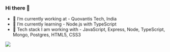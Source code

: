 ### Hi there 👋

- 🔭 I’m currently working at - Quovantis Tech, India
- :dart: I’m currently learning - Node.js with TypeScript
- 🌱 Tech stack I am working with - JavaScript, Express, Node, TypeScript, Mongo, Postgres, HTML5, CSS3

![](https://github-readme-stats.vercel.app/api?username=vaibhavmehra9)
